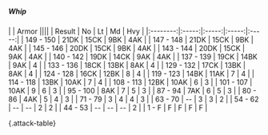 ##### Whip

|      |   Armor   ||||
|   Result   |   No   |   Lt   |   Md   |   Hvy   |
|:--------:|:-----:|:-----:|:-----:|:-----:|
| 149 - 150 | 21DK | 15CK | 9BK | 4AK |
| 147 - 148 | 21DK | 15CK | 9BK | 4AK |
| 145 - 146 | 20DK | 15CK | 9BK | 4AK |
| 143 - 144 | 20DK | 15CK | 9AK | 4AK |
| 140 - 142 | 19DK | 14CK | 9AK | 4AK |
| 137 - 139 | 19CK | 14BK | 9AK | 4 |
| 133 - 136 | 18CK | 13BK | 8AK | 4 |
| 129 - 132 | 17CK | 13BK | 8AK | 4 |
| 124 - 128 | 16CK | 12BK | 8 | 4 |
| 119 - 123 | 14BK | 11AK | 7 | 4 |
| 114 - 118 | 13BK | 10AK | 7 | 4 |
| 108 - 113 | 12BK | 10AK | 6 | 3 |
| 101 - 107 | 10AK | 9 | 6 | 3 |
| 95 - 100 | 8AK | 7 | 5 | 3 |
| 87 - 94 | 7AK | 6 | 5 | 3 |
| 80 - 86 | 4AK | 5 | 4 | 3 |
| 71 - 79 | 3 | 4 | 4 | 3 |
| 63 - 70 | --  | 3 | 3 | 2 |
| 54 - 62 | --  | --  | 2 | 2 |
| 44 - 53 | --  | --  | --  | 2 |
| 1 - F | F | F | F | F |

{.attack-table}
